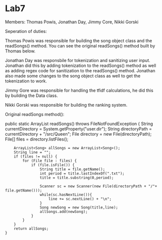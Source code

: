# Lab7
Members: Thomas Powis, Jonathan Day, Jimmy Core, Nikki Gorski

Seperation of duties:

Thomas Powis was responsible for building the song object class and the readSongs() method. You can see the original readSongs() method built by Thomas below.

Jonathan Day was responsbile for tokenization and sanitizing user input. Jonathan did this by adding tokenization to the readSongs() method as well as adding regex code for sanitization to the readSongs() method. Jonathan also made some changes to the song object class as well to get the tokenization to work.

Jimmy Gore was responsible for handling the tfidf calculations, he did this by building the Data class.

Nikki Gorski was responsible for building the ranking system. 


Original readSongs method():

public static ArrayList<Song> readSongs() throws FileNotFoundException {
		String currentDirectory = System.getProperty("user.dir");
		String directoryPath = currentDirectory + "/src/Queen";
		File directory = new File(directoryPath);
		File[] files = directory.listFiles();

		ArrayList<Song> allSongs = new ArrayList<Song>();
		String line = "";
		if (files != null) {
			for (File file : files) {
				if (file.isFile()) {
					String title = file.getName();
					int period = title.lastIndexOf(".txt");
					title = title.substring(0,period);

					Scanner sc = new Scanner(new File(directoryPath + "/"+ file.getName()));
					while(sc.hasNextLine()){
						line += sc.nextLine() + "\n";
					}
					Song newSong = new Song(title,line);
					allSongs.add(newSong);
				}
			}
		}
		return allSongs;
	}
